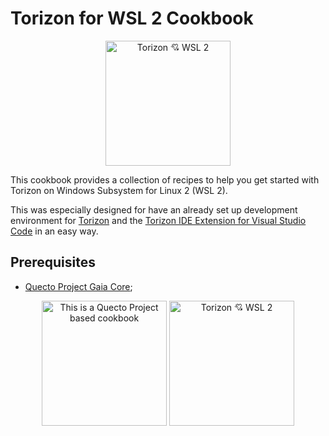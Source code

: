 # Torizon for WSL 2 Cookbook

<p align="center">
    <img
        src="https://docs.toradex.com/114682-torizonloveswsl2512.png?v=1"
        alt="Torizon 💘 WSL 2"
        width="200" />
</p>

This cookbook provides a collection of recipes to help you get started with Torizon on Windows Subsystem for Linux 2 (WSL 2).

This was especially designed for have an already set up development environment for [Torizon](https://www.torizon.io/) and the [Torizon IDE Extension for Visual Studio Code](https://developer.toradex.com/torizon/application-development/ide-extension/) in an easy way.

## Prerequisites

- [Quecto Project Gaia Core](https://github.com/quectoproject/gaia);

<p align="center">
    <img
        src="https://docs.toradex.com/114683-quectowithbackgroundsmall.png"
        alt="This is a Quecto Project based cookbook"
        width="200" />
    <img
        src="https://docs.toradex.com/114684-nostresslogosmall.png"
        alt="Torizon 💘 WSL 2"
        width="200" />
</p>
